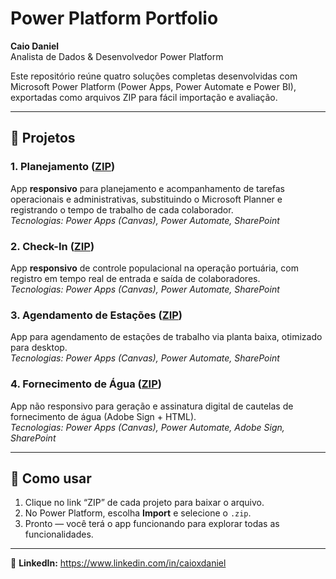 # Power Platform Portfolio

**Caio Daniel**  
Analista de Dados & Desenvolvedor Power Platform

Este repositório reúne quatro soluções completas desenvolvidas com Microsoft Power Platform (Power Apps, Power Automate e Power BI), exportadas como arquivos ZIP para fácil importação e avaliação.

---

## 📂 Projetos

### 1. Planejamento ([ZIP](Planejamento.zip))  
App **responsivo** para planejamento e acompanhamento de tarefas operacionais e administrativas, substituindo o Microsoft Planner e registrando o tempo de trabalho de cada colaborador.  
_Tecnologias: Power Apps (Canvas), Power Automate, SharePoint_

### 2. Check-In ([ZIP](Check-In.zip))  
App **responsivo** de controle populacional na operação portuária, com registro em tempo real de entrada e saída de colaboradores.  
_Tecnologias: Power Apps (Canvas), Power Automate, SharePoint_

### 3. Agendamento de Estações ([ZIP](Agendamento.zip))  
App para agendamento de estações de trabalho via planta baixa, otimizado para desktop.  
_Tecnologias: Power Apps (Canvas), Power Automate, SharePoint_

### 4. Fornecimento de Água ([ZIP](Fornecimento-de-Agua.zip))  
App não responsivo para geração e assinatura digital de cautelas de fornecimento de água (Adobe Sign + HTML).  
_Tecnologias: Power Apps (Canvas), Power Automate, Adobe Sign, SharePoint_

---

## 🚀 Como usar

1. Clique no link “ZIP” de cada projeto para baixar o arquivo.  
2. No Power Platform, escolha **Import** e selecione o `.zip`.  
3. Pronto — você terá o app funcionando para explorar todas as funcionalidades.

---

🔗 **LinkedIn:** https://www.linkedin.com/in/caioxdaniel  